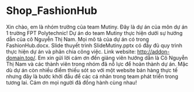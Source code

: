 # Shop_FashionHub
Xin chào, em là nhóm trưởng của team Mutiny. 
Đây là dự án của môn dự án 1 trường FPT Polytechnic!
 Dự án do team Mutiny thực hiện dưới sự hướng dẫn của cô Nguyễn Thị Nam.
 Mọi mô tả của dự án có trong FashionHub.docx.
 Slide thuyết trình SlideMutiny.pptx có đầy đủ quy trình thực hiện dự án và phân chia công việc.
 Link website: http://addon-domain.top/.
 Em xin gửi lời cám ơn đến giảng viên hướng dẫn là Cô Nguyễn Thị Nam và các thành viên trong nhóm đã nỗ lực để hoàn thành dự án.
 Mặc dù dự án còn nhiều điểm thiếu sót so với một website bán hàng thực tế nhưng đây là bước khởi đầu để các cá nhân trong team phát triển trong tương lai.
 Cám ơn mọi người đã đồng hành cùng nhau!





